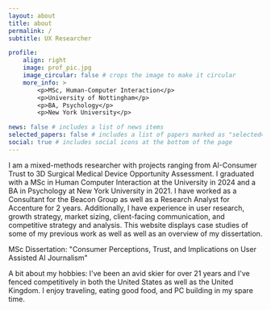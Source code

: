 ```yaml
---
layout: about
title: about
permalink: /
subtitle: UX Researcher 

profile:
    align: right
    image: prof_pic.jpg
    image_circular: false # crops the image to make it circular
    more_info: >
        <p>MSc, Human-Computer Interaction</p>
        <p>University of Nottingham</p>
        <p>BA, Psychology</p>
        <p>New York University</p>

news: false # includes a list of news items
selected_papers: false # includes a list of papers marked as "selected={true}"
social: true # includes social icons at the bottom of the page
---
```


I am a mixed-methods researcher with projects ranging from AI-Consumer Trust to 3D Surgical Medical Device Opportunity Assessment. I graduated with a MSc in Human Computer Interaction at the University in 2024 and a BA in Psychology at New York University in 2021. I have worked as a Consultant for the Beacon Group as well as a Research Analyst for Accenture for 2 years. Additionally, I have experience in user research, growth strategy, market sizing, client-facing communication, and competitive strategy and analysis. This website displays case studies of some of my previous work as well as well as an overview of my dissertation.

MSc Dissertation: "Consumer Perceptions, Trust, and Implications on User Assisted AI Journalism"

A bit about my hobbies: I've been an avid skier for over 21 years and I've fenced competitively in both the United States as well as the United Kingdom. I enjoy traveling, eating good food, and PC building in my spare time.
